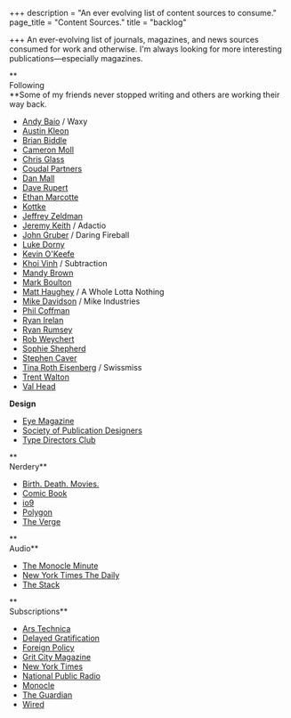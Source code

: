 +++
description = "An ever evolving list of content sources to consume."
page_title = "Content Sources."
title = "backlog"

+++
An ever-evolving list of journals, magazines, and news sources consumed for work and otherwise. I'm always looking for more interesting publications—especially magazines.

**  
Following  
**Some of my friends never stopped writing and others are working their way back. 

* [Andy Baio](https://waxy.org "Andy Baio") / Waxy
* [Austin Kleon](https://austinkleon.com "Austin Kleon")
* [Brian Biddle](https://www.biddlebrain.com "Brian Biddle")
* [Cameron Moll](http://www.cameronmoll.com "Cameron Moll")
* [Chris Glass](https://chrisglass.com "Chris Glass")
* [Coudal Partners](http://coudal.com "Coudal Partners")
* [Dan Mall](https://danmall.me/articles/ "Dan Mall")
* [Dave Rupert](https://daverupert.com "Dave Rupert")
* [Ethan Marcotte](https://ethanmarcotte.com/wrote/ "Ethan Marcotte")
* [Kottke](https://kottke.org "Jason Kottke")
* [Jeffrey Zeldman](https://zeldman.com "Jeffrey Zeldman")
* [Jeremy Keith](https://adactio.com "Jeremy Keith") / Adactio
* [John Gruber](https://daringfireball.net "John Gruber") / Daring Fireball
* [Luke Dorny](https://lukedorny.com "Luke Dorny")
* [Kevin O'Keefe](https://kevin.lexblog.com "Kevin O'Keefe")
* [Khoi Vinh](https://www.subtraction.com "Khoi Vinh") / Subtraction
* [Mandy Brown](https://aworkinglibrary.com/writing/hard-way "Mandy Brown")
* [Mark Boulton](https://markboulton.co.uk/journal/ "Mark Boulton")
* [Matt Haughey](https://a.wholelottanothing.org "Matt Haughey") / A Whole Lotta Nothing
* [Mike Davidson](https://mikeindustries.com/blog/archive/category/original "Mike Davidson") / Mike Industries
* [Phil Coffman](https://philcoffman.com "Phil Coffman")
* [Ryan Irelan](https://ryanirelan.com "Ryan Irelan")
* [Ryan Rumsey](https://www.ryanrumsey.com/words "Ryan Rumsey")
* [Rob Weychert](https://v6.robweychert.com/blog/ "Rob Weychert")
* [Sophie Shepherd](http://sophieshepherd.com "Sophie Shepherd")
* [Stephen Caver](https://www.stephencaver.com/journal/index.html "Stephen Caver")
* [Tina Roth Eisenberg](https://www.swiss-miss.com/ "Swissmiss") / Swissmiss
* [Trent Walton](https://trentwalton.com/category/notes/ "Trent Welton")
* [Val Head](https://valhead.com/blog/ "Val Head")

**Design**

* [Eye Magazine](http://www.eyemagazine.com/blog "Eye Magazine")
* [Society of Publication Designers](https://www.spd.org "Society of Publication Designers")
* [Type Directors Club](https://www.tdc.org "Type Directors Club")

**  
Nerdery**

* [Birth. Death. Movies.](https://birthmoviesdeath.com "Birth. Death. Movies.")
* [Comic Book](https://comicbook.com "Comicbook")
* [io9](https://io9.gizmodo.com "io9")
* [Polygon](https://www.polygon.com "Polygon")
* [The Verge](https://www.theverge.com "The Verge")

**  
Audio**

* [The Monocle Minute](https://monocle.com/radio/shows/the-monocle-minute/ "Monocle Minute podcast")
* [New York Times The Daily](https://www.nytimes.com/column/the-daily "The Daily")
* [The Stack](https://monocle.com/radio/shows/the-stack/ "The Stack")

**  
Subscriptions**

* [Ars Technica](https://arstechnica.com "Ars Technica")
* [Delayed Gratification](https://www.slow-journalism.com/blog "Delayed Gratification")
* [Foreign Policy](https://foreignpolicy.com "Foreign Policy")
* [Grit City Magazine](https://gritcitymag.com "Grit City Magazine")
* [New York Times](https://nytimes.com "New York Times")
* [National Public Radio](https://www.npr.org "National Public Radio")
* [Monocle](https://monocle.com "Monocle")
* [The Guardian](https://www.theguardian.com/us "The Guardian")
* [Wired](https://wired.com "Wired")